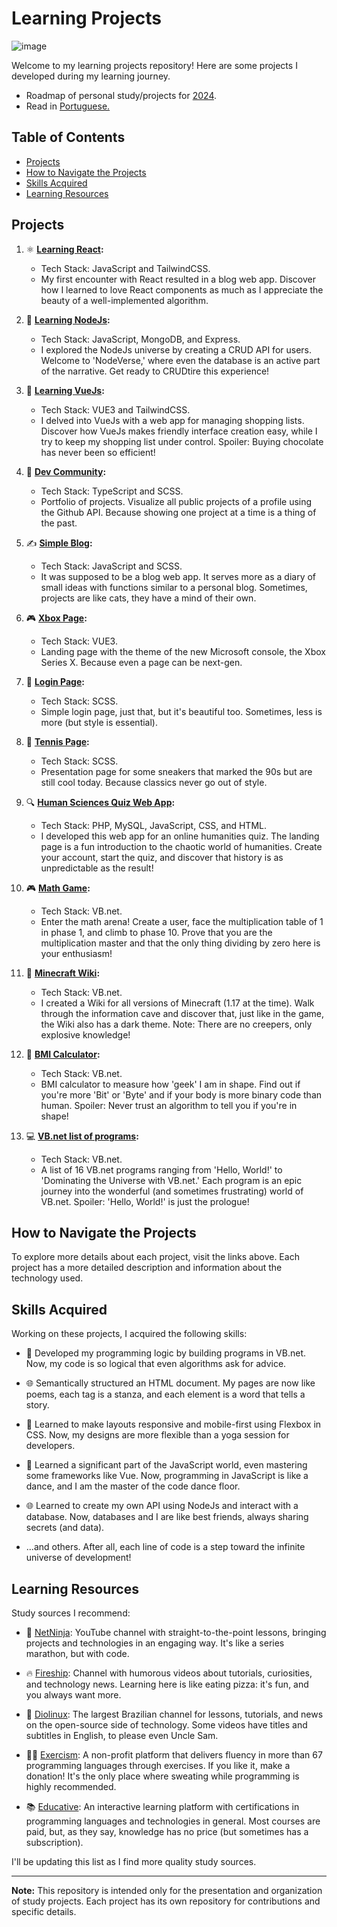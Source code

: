# Learning Projects

![image](https://github.com/viniciusnevescosta/learning-projects/assets/66970818/2b0cf043-cdee-4d28-8798-32f5e21a7e3c)

Welcome to my learning projects repository! Here are some projects I developed during my learning journey.

- Roadmap of personal study/projects for [2024](https://github.com/users/viniciusnevescosta/projects/3).
- Read in [Portuguese.](README.md)

## Table of Contents

- [Projects](#projects)
- [How to Navigate the Projects](#how-to-navigate-the-projects)
- [Skills Acquired](#skills-acquired)
- [Learning Resources](#learning-resources)

## Projects

1. ⚛️ **[Learning React](https://github.com/viniciusnevescosta/learning-react):**
   - Tech Stack: JavaScript and TailwindCSS.
   - My first encounter with React resulted in a blog web app. Discover how I learned to love React components as much as I appreciate the beauty of a well-implemented algorithm.
  
2. 🚀 **[Learning NodeJs](https://github.com/viniciusnevescosta/learning-nodejs):**
   - Tech Stack: JavaScript, MongoDB, and Express.
   - I explored the NodeJs universe by creating a CRUD API for users. Welcome to 'NodeVerse,' where even the database is an active part of the narrative. Get ready to CRUDtire this experience!
  
3. 🖖 **[Learning VueJs](https://github.com/viniciusnevescosta/learning-vuejs):**
   - Tech Stack: VUE3 and TailwindCSS.
   - I delved into VueJs with a web app for managing shopping lists. Discover how VueJs makes friendly interface creation easy, while I try to keep my shopping list under control. Spoiler: Buying chocolate has never been so efficient!

4. 💼 **[Dev Community](https://github.com/viniciusnevescosta/dev-community):**
   - Tech Stack: TypeScript and SCSS.
   - Portfolio of projects. Visualize all public projects of a profile using the Github API. Because showing one project at a time is a thing of the past.

5. ✍️ **[Simple Blog](https://github.com/viniciusnevescosta/challenge-codelandia-blog):**
    - Tech Stack: JavaScript and SCSS.
    - It was supposed to be a blog web app. It serves more as a diary of small ideas with functions similar to a personal blog. Sometimes, projects are like cats, they have a mind of their own.

6. 🎮 **[Xbox Page](https://github.com/viniciusnevescosta/concept-xbox-page):**
    - Tech Stack: VUE3.
    - Landing page with the theme of the new Microsoft console, the Xbox Series X. Because even a page can be next-gen.

7. 🔐 **[Login Page](https://github.com/viniciusnevescosta/login-page):**
    - Tech Stack: SCSS.
    - Simple login page, just that, but it's beautiful too. Sometimes, less is more (but style is essential).

8. 👟 **[Tennis Page](https://github.com/viniciusnevescosta/challenge-codelandia-jordan-shoes):**
    - Tech Stack: SCSS.
    - Presentation page for some sneakers that marked the 90s but are still cool today. Because classics never go out of style.

9. 🔍 **[Human Sciences Quiz Web App](https://github.com/viniciusnevescosta/schoolwork-quiz-webapp):**
   - Tech Stack: PHP, MySQL, JavaScript, CSS, and HTML.
   - I developed this web app for an online humanities quiz. The landing page is a fun introduction to the chaotic world of humanities. Create your account, start the quiz, and discover that history is as unpredictable as the result!

10. 🎮 **[Math Game](https://github.com/viniciusnevescosta/schoolwork-mathgame):**
      - Tech Stack: VB.net.
      - Enter the math arena! Create a user, face the multiplication table of 1 in phase 1, and climb to phase 10. Prove that you are the multiplication master and that the only thing dividing by zero here is your enthusiasm!
  
11. 📘 **[Minecraft Wiki](https://github.com/viniciusnevescosta/schoolwork-bmi-calculator):**
      - Tech Stack: VB.net.
      - I created a Wiki for all versions of Minecraft (1.17 at the time). Walk through the information cave and discover that, just like in the game, the Wiki also has a dark theme. Note: There are no creepers, only explosive knowledge!

12. 📏 **[BMI Calculator](https://github.com/viniciusnevescosta/schoolwork-bmi-calculator):**
      - Tech Stack: VB.net.
      - BMI calculator to measure how 'geek' I am in shape. Find out if you're more 'Bit' or 'Byte' and if your body is more binary code than human. Spoiler: Never trust an algorithm to tell you if you're in shape!
  
13. 💻 **[VB.net list of programs](https://github.com/viniciusnevescosta/schoolwork-vbnet-programs):**
      - Tech Stack: VB.net.
      - A list of 16 VB.net programs ranging from 'Hello, World!' to 'Dominating the Universe with VB.net.' Each program is an epic journey into the wonderful (and sometimes frustrating) world of VB.net. Spoiler: 'Hello, World!' is just the prologue!
  
## How to Navigate the Projects

To explore more details about each project, visit the links above. Each project has a more detailed description and information about the technology used.

## Skills Acquired

Working on these projects, I acquired the following skills:

- 🧠 Developed my programming logic by building programs in VB.net. Now, my code is so logical that even algorithms ask for advice.

- 🌐 Semantically structured an HTML document. My pages are now like poems, each tag is a stanza, and each element is a word that tells a story.

- 📱 Learned to make layouts responsive and mobile-first using Flexbox in CSS. Now, my designs are more flexible than a yoga session for developers.

- 🚀 Learned a significant part of the JavaScript world, even mastering some frameworks like Vue. Now, programming in JavaScript is like a dance, and I am the master of the code dance floor.

- 🌐 Learned to create my own API using NodeJs and interact with a database. Now, databases and I are like best friends, always sharing secrets (and data).

- ...and others. After all, each line of code is a step toward the infinite universe of development!

## Learning Resources

Study sources I recommend:

- 🥷 [NetNinja](https://www.youtube.com/@NetNinja): YouTube channel with straight-to-the-point lessons, bringing projects and technologies in an engaging way. It's like a series marathon, but with code.

- 🔥 [Fireship](https://www.youtube.com/@fireship): Channel with humorous videos about tutorials, curiosities, and technology news. Learning here is like eating pizza: it's fun, and you always want more.

- 🐧 [Diolinux](https://www.youtube.com/@Diolinux): The largest Brazilian channel for lessons, tutorials, and news on the open-source side of technology. Some videos have titles and subtitles in English, to please even Uncle Sam.

- 🏋️‍♂️ [Exercism](https://exercism.org/): A non-profit platform that delivers fluency in more than 67 programming languages through exercises. If you like it, make a donation! It's the only place where sweating while programming is highly recommended.

- 📚 [Educative](https://www.educative.io/): An interactive learning platform with certifications in programming languages and technologies in general. Most courses are paid, but, as they say, knowledge has no price (but sometimes has a subscription).

I'll be updating this list as I find more quality study sources.

---

**Note:** This repository is intended only for the presentation and organization of study projects. Each project has its own repository for contributions and specific details.
